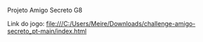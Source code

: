 Projeto Amigo Secreto G8

Link do jogo: <file:///C:/Users/Meire/Downloads/challenge-amigo-secreto_pt-main/index.html>
